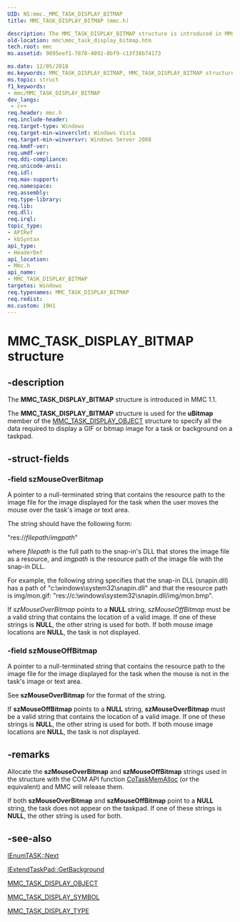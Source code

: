 ```yaml
---
UID: NS:mmc._MMC_TASK_DISPLAY_BITMAP
title: MMC_TASK_DISPLAY_BITMAP (mmc.h)

description: The MMC_TASK_DISPLAY_BITMAP structure is introduced in MMC 1.1.
old-location: mmc\mmc_task_display_bitmap.htm
tech.root: mmc
ms.assetid: 9895eef1-7870-4092-8bf9-c13f38b74173

ms.date: 12/05/2018
ms.keywords: MMC_TASK_DISPLAY_BITMAP, MMC_TASK_DISPLAY_BITMAP structure [MMC], _slate_mmc_task_display_bitmap, mmc.mmc_task_display_bitmap, mmc/MMC_TASK_DISPLAY_BITMAP
ms.topic: struct
f1_keywords:
- mmc/MMC_TASK_DISPLAY_BITMAP
dev_langs:
 - c++
req.header: mmc.h
req.include-header: 
req.target-type: Windows
req.target-min-winverclnt: Windows Vista
req.target-min-winversvr: Windows Server 2008
req.kmdf-ver: 
req.umdf-ver: 
req.ddi-compliance: 
req.unicode-ansi: 
req.idl: 
req.max-support: 
req.namespace: 
req.assembly: 
req.type-library: 
req.lib: 
req.dll: 
req.irql: 
topic_type:
- APIRef
- kbSyntax
api_type:
- HeaderDef
api_location:
- Mmc.h
api_name:
- MMC_TASK_DISPLAY_BITMAP
targetos: Windows
req.typenames: MMC_TASK_DISPLAY_BITMAP
req.redist: 
ms.custom: 19H1
---
```


# MMC_TASK_DISPLAY_BITMAP structure


## -description


The 
<b>MMC_TASK_DISPLAY_BITMAP</b> structure is introduced in MMC 1.1.

The 
<b>MMC_TASK_DISPLAY_BITMAP</b> structure is used for the <b>uBitmap</b> member of the 
<a href="https://docs.microsoft.com/windows/desktop/api/mmc/ns-mmc-mmc_task_display_object">MMC_TASK_DISPLAY_OBJECT</a> structure to specify all the data required to display a GIF or bitmap image for a task or background on a taskpad.


## -struct-fields




### -field szMouseOverBitmap

A pointer to a null-terminated string that contains the resource path to the image file for the image displayed for the task when the user moves the mouse over the task's image or text area.

The string should have the following form:

"res://<i>filepath</i>/<i>imgpath</i>"

where <i>filepath</i> is the full path to the snap-in's DLL that stores the image file as a resource, and <i>imgpath</i> is the resource path of the image file with the snap-in DLL.

For example, the following string specifies that the snap-in DLL (snapin.dll) has a path of "c:\windows\system32\snapin.dll" and that the resource path is img/mon.gif: "res://c:\\windows\\system32\\snapin.dll/img/mon.bmp".

If <i>szMouseOverBitmap</i> points to a <b>NULL</b> string, <i>szMouseOffBitmap</i> must be a valid string that contains the location of a valid image. If one of these strings is <b>NULL</b>, the other string is used for both. If both mouse image locations are <b>NULL</b>, the task is not displayed.




### -field szMouseOffBitmap

A pointer to a null-terminated string that contains the resource path to the image file for the image displayed for the task when the mouse is not in the task's image or text area.

See <b>szMouseOverBitmap</b> for the format of the string.

If <b>szMouseOffBitmap</b> points to a <b>NULL</b> string, <b>szMouseOverBitmap</b> must be a valid string that contains the location of a valid image. If one of these strings is <b>NULL</b>, the other string is used for both. If both mouse image locations are <b>NULL</b>, the task is not displayed.




## -remarks



Allocate the <b>szMouseOverBitmap</b> and <b>szMouseOffBitmap</b> strings used in the structure with the COM API function <a href="https://docs.microsoft.com/windows/desktop/api/combaseapi/nf-combaseapi-cotaskmemalloc">CoTaskMemAlloc</a> (or the equivalent) and MMC will release them.

If both <b>szMouseOverBitmap</b> and <b>szMouseOffBitmap</b> point to a <b>NULL</b> string, the task does not appear on the taskpad. If one of these strings is <b>NULL</b>, the other string is used for both.




## -see-also




<a href="https://docs.microsoft.com/windows/desktop/api/mmc/nf-mmc-ienumtask-next">IEnumTASK::Next</a>



<a href="https://docs.microsoft.com/windows/desktop/api/mmc/nf-mmc-iextendtaskpad-getbackground">IExtendTaskPad::GetBackground</a>



<a href="https://docs.microsoft.com/windows/desktop/api/mmc/ns-mmc-mmc_task_display_object">MMC_TASK_DISPLAY_OBJECT</a>



<a href="https://docs.microsoft.com/windows/desktop/api/mmc/ns-mmc-mmc_task_display_symbol">MMC_TASK_DISPLAY_SYMBOL</a>



<a href="https://docs.microsoft.com/windows/desktop/api/mmc/ne-mmc-mmc_task_display_type">MMC_TASK_DISPLAY_TYPE</a>
 

 

